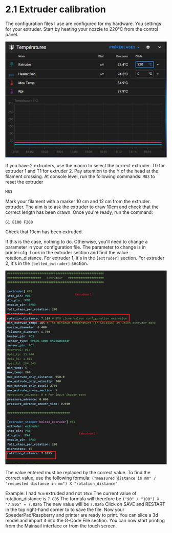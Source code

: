 # 2.1 Extruder calibration


The configuration files I use are configured for my hardware. You
settings for your extruder.
Start by heating your nozzle to 220°C from the control panel.

![extruder](/img/KlipperSmartPad/Extruder_calibration/Extruder001.png)


If you have 2 extruders, use the macro to select the correct extruder.
T0 for extruder 1 and T1 for extruder 2. Pay attention to the Y of the head at the
filament crossing.
At console level, run the following commands:
`M83` to reset the extruder
```
M83
```
Mark your filament with a marker 10 cm and 12 cm from the extruder.
extruder.
The aim is to ask the extruder to draw 10cm and check that the correct
length has been drawn.
Once you're ready, run the command:
```
G1 E100 F200
```
Check that 10cm has been extruded.

If this is the case, nothing to do.
Otherwise, you'll need to change a parameter in your configuration file. The
parameter to change is in printer.cfg.
Look in the extruder section and find the value rotation_distance.
For extruder 1, it's in the `[extruder]` section.
For extruder 2, it's in the `[belted_extruder]` section.

![extruder](/img/KlipperSmartPad/Extruder_calibration/Extruder002.png)

The value entered must be replaced by the correct value.
To find the correct value, use the following formula:
`("measured distance in mm" / "requested distance in mm") X "rotation_distance"`

Example:
I had `9cm` extruded and not `10cm`
The current value of rotation_distance is `7.805`
The formula will therefore be `("90" / "100") X "7.805" = 7.0245`
The new value will be `7.0245`
Click on SAVE and RESTART in the top right-hand corner to
to save the file.
Now your SpeederPad/Raspberry and printer are ready to print.
You can slice a 3d model and import it into the G-Code File section.
You can now start printing from the Mainsail interface or from the
touch screen.